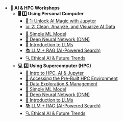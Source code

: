 - **🚀 AI & HPC Workshops**
  - **🖥️ 1️⃣ Using Personal Computer**
    - [📌 1: Unlock AI Magic with Jupyter](personal-computer-intro)
    - [📊 2: Clean, Analyze, and Visualize AI Data](personal-computer-data-exploration)
    - [🤖 Simple ML Model](personal-computer-simple-ml)
    - [🧠 Deep Neural Network (DNN)](personal-computer-dnn)
    - [💬 Introduction to LLMs](personal-computer-intro-llms)
    - [📚 LLM + RAG (AI-Powered Search)](personal-computer-llm-rag)
    - [🔍 Ethical AI & Future Trends](personal-computer-ethical-ai)
  - **💻 2️⃣ Using Supercomputer (HPC)**
    - [🚀 Intro to HPC, AI & Jupyter](hpc-intro)
    - [🔑 Accessing the Pre-Built HPC Environment](hpc-hpc-access)
    - [📂 Data Exploration & Management](hpc-data-exploration)
    - [🤖 Simple ML Model](hpc-simple-ml)
    - [🧠 Deep Neural Network (DNN)](hpc-dnn)
    - [💬 Introduction to LLMs](hpc-intro-llms)
    - [📚 LLM + RAG (AI-Powered Search)](hpc-llm-rag)
    - [🔍 Ethical AI & Future Trends](hpc-ethical-ai)
